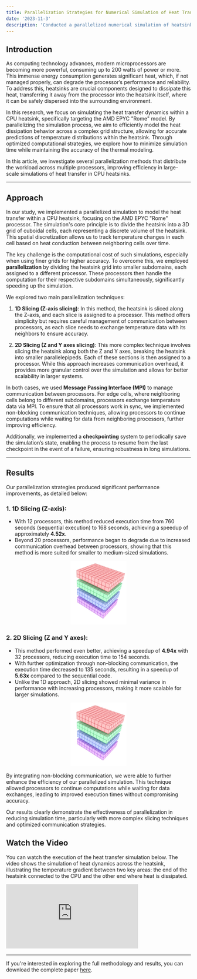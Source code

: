 ```yaml
---
title: Parallelization Strategies for Numerical Simulation of Heat Transfer in CPU Heatsinks
date: '2023-11-3'
description: 'Conducted a parallelized numerical simulation of heatsink dynamics in AMD EPYC CPUs, leveraging fine mesh grids to improve thermal modeling accuracy while reducing computation time.'
---
```


## Introduction

As computing technology advances, modern microprocessors are becoming more powerful, consuming up to 200 watts of power or more. This immense energy consumption generates significant heat, which, if not managed properly, can degrade the processor’s performance and reliability. To address this, heatsinks are crucial components designed to dissipate this heat, transferring it away from the processor into the heatsink itself, where it can be safely dispersed into the surrounding environment.

In this research, we focus on simulating the heat transfer dynamics within a CPU heatsink, specifically targeting the AMD EPYC "Rome" model. By parallelizing the simulation process, we aim to efficiently model the heat dissipation behavior across a complex grid structure, allowing for accurate predictions of temperature distributions within the heatsink. Through optimized computational strategies, we explore how to minimize simulation time while maintaining the accuracy of the thermal modeling.

In this article, we investigate several parallelization methods that distribute the workload across multiple processors, improving efficiency in large-scale simulations of heat transfer in CPU heatsinks.

---

## Approach

In our study, we implemented a parallelized simulation to model the heat transfer within a CPU heatsink, focusing on the AMD EPYC "Rome" processor. The simulation's core principle is to divide the heatsink into a 3D grid of cuboidal cells, each representing a discrete volume of the heatsink. This spatial discretization allows us to track temperature changes in each cell based on heat conduction between neighboring cells over time.

The key challenge is the computational cost of such simulations, especially when using finer grids for higher accuracy. To overcome this, we employed **parallelization** by dividing the heatsink grid into smaller subdomains, each assigned to a different processor. These processors then handle the computation for their respective subdomains simultaneously, significantly speeding up the simulation.

We explored two main parallelization techniques:

1. **1D Slicing (Z-axis slicing)**: In this method, the heatsink is sliced along the Z-axis, and each slice is assigned to a processor. This method offers simplicity but requires careful management of communication between processors, as each slice needs to exchange temperature data with its neighbors to ensure accuracy.

2. **2D Slicing (Z and Y axes slicing)**: This more complex technique involves slicing the heatsink along both the Z and Y axes, breaking the heatsink into smaller parallelepipeds. Each of these sections is then assigned to a processor. While this approach increases communication overhead, it provides more granular control over the simulation and allows for better scalability in larger systems.

In both cases, we used **Message Passing Interface (MPI)** to manage communication between processors. For edge cells, where neighboring cells belong to different subdomains, processors exchange temperature data via MPI. To ensure that all processors work in sync, we implemented non-blocking communication techniques, allowing processors to continue computations while waiting for data from neighboring processors, further improving efficiency.

Additionally, we implemented a **checkpointing** system to periodically save the simulation’s state, enabling the process to resume from the last checkpoint in the event of a failure, ensuring robustness in long simulations.

---

## Results

Our parallelization strategies produced significant performance improvements, as detailed below:

### 1. **1D Slicing (Z-axis)**:
- With 12 processors, this method reduced execution time from 760 seconds (sequential execution) to 168 seconds, achieving a speedup of approximately **4.52x**.
- Beyond 20 processors, performance began to degrade due to increased communication overhead between processors, showing that this method is more suited for smaller to medium-sized simulations.

<div style="text-align: center;">
    <img src="./heatsink_work3.png" alt="Driver's Diversity vs. Number of Transfers" style="max-width: 30%;">
</div>


### 2. **2D Slicing (Z and Y axes)**:
- This method performed even better, achieving a speedup of **4.94x** with 32 processors, reducing execution time to 154 seconds.
- With further optimization through non-blocking communication, the execution time decreased to 135 seconds, resulting in a speedup of **5.63x** compared to the sequential code.
- Unlike the 1D approach, 2D slicing showed minimal variance in performance with increasing processors, making it more scalable for larger simulations.

<div style="text-align: center;">
    <img src="./heatsink_work3.png" alt="Driver's Diversity vs. Number of Transfers" style="max-width: 30%;">
</div>

By integrating non-blocking communication, we were able to further enhance the efficiency of our parallelized simulation. This technique allowed processors to continue computations while waiting for data exchanges, leading to improved execution times without compromising accuracy.

Our results clearly demonstrate the effectiveness of parallelization in reducing simulation time, particularly with more complex slicing techniques and optimized communication strategies.

## Watch the Video

You can watch the execution of the heat transfer simulation below. The video shows the simulation of heat dynamics across the heatsink, illustrating the temperature gradient between two key areas: the end of the heatsink connected to the CPU and the other end where heat is dissipated.

<iframe width="360" height="175" src="https://www.youtube.com/embed/a6JIAh20gbQ" frameborder="0" allow="accelerometer; autoplay; clipboard-write; encrypted-media; gyroscope; picture-in-picture" allowfullscreen></iframe>


---

If you're interested in exploring the full methodology and results, you can download the complete paper [here](./paper.pdf).
